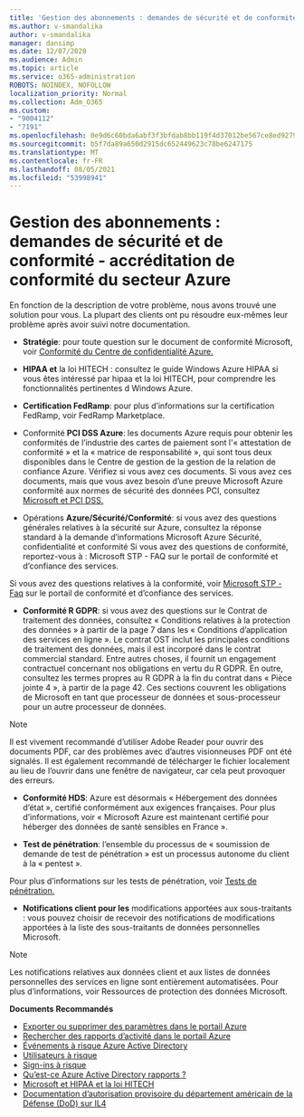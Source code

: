 ```yaml
---
title: 'Gestion des abonnements : demandes de sécurité et de conformité - accréditation de conformité du secteur Azure'
ms.author: v-smandalika
author: v-smandalika
manager: dansimp
ms.date: 12/07/2020
ms.audience: Admin
ms.topic: article
ms.service: o365-administration
ROBOTS: NOINDEX, NOFOLLOW
localization_priority: Normal
ms.collection: Adm_O365
ms.custom:
- "9004112"
- "7191"
ms.openlocfilehash: 0e9d6c60bda6abf3f3bfdab8bb119f4d37012be567ce8ed9279f245539e3c2ae
ms.sourcegitcommit: b5f7da89a650d2915dc652449623c78be6247175
ms.translationtype: MT
ms.contentlocale: fr-FR
ms.lasthandoff: 08/05/2021
ms.locfileid: "53998941"
---
```

# <a name="subscription-management---security-and-compliance-requests---azure-industry-compliance-accreditation"></a>Gestion des abonnements : demandes de sécurité et de conformité - accréditation de conformité du secteur Azure

En fonction de la description de votre problème, nous avons trouvé une solution pour vous. La plupart des clients ont pu résoudre eux-mêmes leur problème après avoir suivi notre documentation.

- **Stratégie**: pour toute question sur le document de conformité Microsoft, voir [Conformité du Centre de confidentialité Azure.](https://docs.microsoft.com/compliance/regulatory/offering-SOC)

- **HIPAA et** la loi HITECH : consultez le guide Windows Azure HIPAA si vous êtes intéressé par hipaa et la loi HITECH, pour comprendre les fonctionnalités pertinentes d Windows Azure.

- **Certification FedRamp**: pour plus d’informations sur la certification FedRamp, voir FedRamp Marketplace.

- Conformité **PCI DSS Azure**: les documents Azure requis pour obtenir les conformités de l’industrie des cartes de paiement sont l'« attestation de conformité » et la « matrice de responsabilité », qui sont tous deux disponibles dans le Centre de gestion de la gestion de la relation de confiance Azure. Vérifiez si vous avez ces documents. Si vous avez ces documents, mais que vous avez besoin d’une preuve Microsoft Azure conformité aux normes de sécurité des données PCI, consultez [Microsoft et PCI DSS.](https://docs.microsoft.com/compliance/regulatory/offering-PCI-DSS)

- Opérations **Azure/Sécurité/Conformité**: si vous avez des questions générales relatives à la sécurité sur Azure, consultez la réponse standard à la demande d’informations Microsoft Azure Sécurité, confidentialité et conformité Si vous avez des questions de conformité, reportez-vous à : Microsoft STP - FAQ sur le portail de conformité et d’confiance des services.

Si vous avez des questions relatives à la conformité, voir [Microsoft STP - Faq](https://www.microsoft.com/trust-center/compliance/compliance-overview) sur le portail de conformité et d’confiance des services.

- **Conformité R GDPR**: si vous avez des questions sur le Contrat de traitement des données, consultez « Conditions relatives à la protection des données » à partir de la page 7 dans les « Conditions d’application des services en ligne ». Le contrat OST inclut les principales conditions de traitement des données, mais il est incorporé dans le contrat commercial standard. Entre autres choses, il fournit un engagement contractuel concernant nos obligations en vertu du R GDPR. En outre, consultez les termes propres au R GDPR à la fin du contrat dans « Pièce jointe 4 », à partir de la page 42. Ces sections couvrent les obligations de Microsoft en tant que processeur de données et sous-processeur pour un autre processeur de données.

> [!NOTE]
> Il est vivement recommandé d’utiliser Adobe Reader pour ouvrir des documents PDF, car des problèmes avec d’autres visionneuses PDF ont été signalés. Il est également recommandé de télécharger le fichier localement au lieu de l’ouvrir dans une fenêtre de navigateur, car cela peut provoquer des erreurs.

- **Conformité HDS**: Azure est désormais « Hébergement des données d’état », certifié conformément aux exigences françaises. Pour plus d’informations, voir « Microsoft Azure est maintenant certifié pour héberger des données de santé sensibles en France ».

- **Test de pénétration**: l’ensemble du processus de « soumission de demande de test de pénétration » est un processus autonome du client à la « pentest ».

Pour plus d’informations sur les tests de pénétration, voir [Tests de pénétration.](https://docs.microsoft.com/azure/security/fundamentals/pen-testing)

- **Notifications client pour les** modifications apportées aux sous-traitants : vous pouvez choisir de recevoir des notifications de modifications apportées à la liste des sous-traitants de données personnelles Microsoft.

> [!NOTE]
> Les notifications relatives aux données client et aux listes de données personnelles des services en ligne sont entièrement automatisées. Pour plus d’informations, voir Ressources de protection des données Microsoft.

**Documents Recommandés**

- [Exporter ou supprimer des paramètres dans le portail Azure](https://docs.microsoft.com/azure/azure-portal/set-preferences)
- [Rechercher des rapports d’activité dans le portail Azure](https://docs.microsoft.com/azure/active-directory/reports-monitoring/howto-find-activity-reports)
- [Événements à risque Azure Active Directory](https://docs.microsoft.com/azure/active-directory/identity-protection/overview-identity-protection)
- [Utilisateurs à risque](https://docs.microsoft.com/azure/active-directory/identity-protection/overview-identity-protection)
- [Sign-ins à risque](https://docs.microsoft.com/azure/active-directory/identity-protection/overview-identity-protection)
- [Qu’est-ce Azure Active Directory rapports ?](https://docs.microsoft.com/azure/active-directory/reports-monitoring/overview-reports)
- [Microsoft et HIPAA et la loi HITECH](https://docs.microsoft.com/compliance/regulatory/offering-hipaa-hitech)
- [Documentation d’autorisation provisoire du département américain de la Défense (DoD) sur IL4](https://docs.microsoft.com/compliance/regulatory/offering-DoD-DISA-L2-L4-L5)













